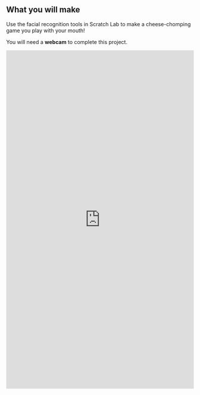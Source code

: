 ## What you will make

Use the facial recognition tools in Scratch Lab to make a cheese-chomping game you play with your mouth! 

You will need a **webcam** to complete this project.

<html>
<div style="position: relative; width: 100%; overflow: hidden; padding-top: 177.78%;">
<p><iframe style="position: absolute; top: 0; left: 0; right: 0; width: 100%; height: 100%; border: none;" src="https://www.youtube.com/embed/W0_2HYa1XEA?rel=0&cc_load_policy=1" width="315" height="560" allowfullscreen allow="accelerometer; autoplay; clipboard-write; encrypted-media; gyroscope; picture-in-picture; web-share"></iframe></p>
</div>
</html>



